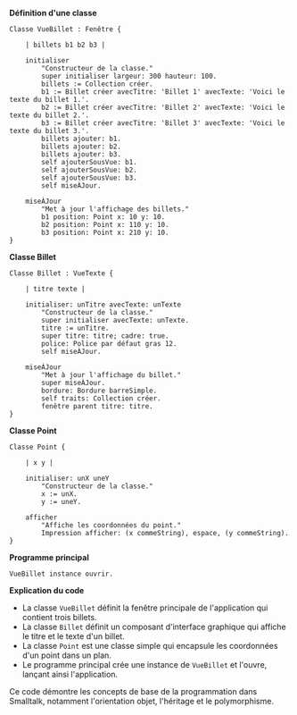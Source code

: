 **Définition d'une classe**

```smalltalk
Classe VueBillet : Fenêtre {

    | billets b1 b2 b3 |

    initialiser
        "Constructeur de la classe."
        super initialiser largeur: 300 hauteur: 100.
        billets := Collection créer.
        b1 := Billet créer avecTitre: 'Billet 1' avecTexte: 'Voici le texte du billet 1.'.
        b2 := Billet créer avecTitre: 'Billet 2' avecTexte: 'Voici le texte du billet 2.'.
        b3 := Billet créer avecTitre: 'Billet 3' avecTexte: 'Voici le texte du billet 3.'.
        billets ajouter: b1.
        billets ajouter: b2.
        billets ajouter: b3.
        self ajouterSousVue: b1.
        self ajouterSousVue: b2.
        self ajouterSousVue: b3.
        self miseÀJour.

    miseÀJour
        "Met à jour l'affichage des billets."
        b1 position: Point x: 10 y: 10.
        b2 position: Point x: 110 y: 10.
        b3 position: Point x: 210 y: 10.
}
```

**Classe Billet**

```smalltalk
Classe Billet : VueTexte {

    | titre texte |

    initialiser: unTitre avecTexte: unTexte
        "Constructeur de la classe."
        super initialiser avecTexte: unTexte.
        titre := unTitre.
        super titre: titre; cadre: true.
        police: Police par défaut gras 12.
        self miseÀJour.

    miseÀJour
        "Met à jour l'affichage du billet."
        super miseÀJour.
        bordure: Bordure barreSimple.
        self traits: Collection créer.
        fenêtre parent titre: titre.
}
```

**Classe Point**

```smalltalk
Classe Point {

    | x y |

    initialiser: unX uneY
        "Constructeur de la classe."
        x := unX.
        y := uneY.

    afficher
        "Affiche les coordonnées du point."
        Impression afficher: (x commeString), espace, (y commeString).
}
```

**Programme principal**

```smalltalk
VueBillet instance ouvrir.
```

**Explication du code**

* La classe `VueBillet` définit la fenêtre principale de l'application qui contient trois billets.
* La classe `Billet` définit un composant d'interface graphique qui affiche le titre et le texte d'un billet.
* La classe `Point` est une classe simple qui encapsule les coordonnées d'un point dans un plan.
* Le programme principal crée une instance de `VueBillet` et l'ouvre, lançant ainsi l'application.

Ce code démontre les concepts de base de la programmation dans Smalltalk, notamment l'orientation objet, l'héritage et le polymorphisme.